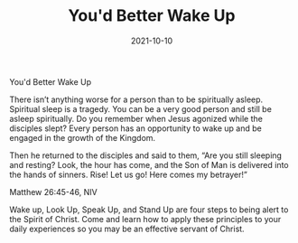 ﻿---
title: You'd Better Wake Up
date: 2021-10-10
people:
  - Dr. David Hinson
---

You'd Better Wake Up

There isn’t anything worse for a person than to be spiritually asleep. Spiritual sleep is a tragedy. You can be a very good person and still be asleep spiritually. Do you remember when Jesus agonized while the disciples slept? Every person has an opportunity to wake up and be engaged in the growth of the Kingdom.

Then he returned to the disciples and said to them, “Are you still sleeping and resting? Look, the hour has come, and the Son of Man is delivered into the hands of sinners. Rise! Let us go! Here comes my betrayer!”

Matthew 26:45-46, NIV

Wake up, Look Up, Speak Up, and Stand Up are four steps to being alert to the Spirit of Christ. Come and learn how to apply these principles to your daily experiences so you may be an effective servant of Christ.